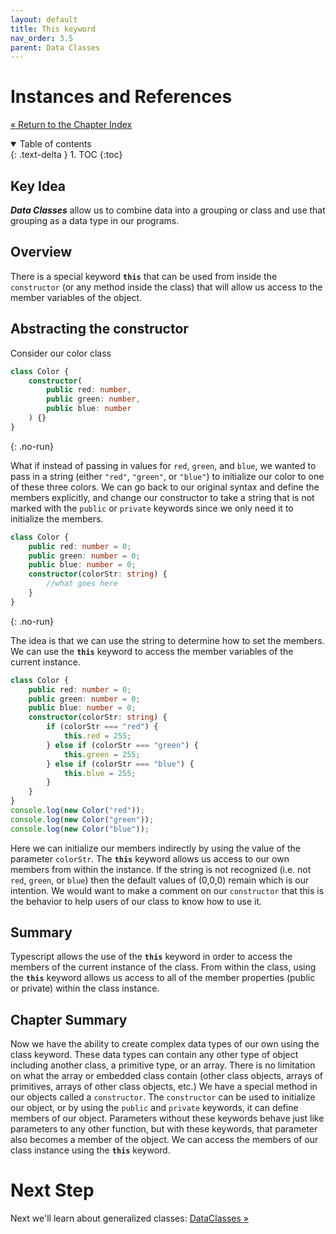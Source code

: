 ```yaml
---
layout: default
title: This keyword
nav_order: 3.5
parent: Data Classes
---
```


# Instances and References

[&laquo; Return to the Chapter Index](index.md)

<details open markdown="block">
  <summary>
    Table of contents
  </summary>
  {: .text-delta }
1. TOC
{:toc}
</details>

## Key Idea

**_Data Classes_** allow us to combine data into a grouping or class and use that grouping as a data type in our programs.

## Overview

There is a special keyword **`this`** that can be used from inside the `constructor` (or any method inside the class) that will allow us access to the member variables of the object.

## Abstracting the constructor

Consider our color class

```typescript
class Color {
    constructor(
        public red: number,
        public green: number,
        public blue: number
    ) {}
}
```

{: .no-run}

What if instead of passing in values for `red`, `green`, and `blue`, we wanted to pass in a string (either `"red"`, `"green"`, or `"blue"`) to initialize our color to one of these three colors. We can go back to our original syntax and define the members explicitly, and change our constructor to take a string that is not marked with the `public` or `private` keywords since we only need it to initialize the members.

```typescript
class Color {
    public red: number = 0;
    public green: number = 0;
    public blue: number = 0;
    constructor(colorStr: string) {
        //what goes here
    }
}
```

{: .no-run}

The idea is that we can use the string to determine how to set the members. We can use the **`this`** keyword to access the member variables of the current instance.

```typescript
class Color {
    public red: number = 0;
    public green: number = 0;
    public blue: number = 0;
    constructor(colorStr: string) {
        if (colorStr === "red") {
            this.red = 255;
        } else if (colorStr === "green") {
            this.green = 255;
        } else if (colorStr === "blue") {
            this.blue = 255;
        }
    }
}
console.log(new Color("red"));
console.log(new Color("green"));
console.log(new Color("blue"));
```

Here we can initialize our members indirectly by using the value of the parameter `colorStr`. The **`this`** keyword allows us access to our own members from within the instance. If the string is not recognized (i.e. not `red`, `green`, or `blue`) then the default values of (0,0,0) remain which is our intention. We would want to make a comment on our `constructor` that this is the behavior to help users of our class to know how to use it.

## Summary

Typescript allows the use of the **`this`** keyword in order to access the members of the current instance of the class. From within the class, using the **`this`** keyword allows us access to all of the member properties (public or private) within the class instance.

## Chapter Summary

Now we have the ability to create complex data types of our own using the class keyword. These data types can contain any other type of object including another class, a primitive type, or an array. There is no limitation on what the array or embedded class contain (other class objects, arrays of primitives, arrays of other class objects, etc.) We have a special method in our objects called a `constructor`. The `constructor` can be used to initialize our object, or by using the `public` and `private` keywords, it can define members of our object. Parameters without these keywords behave just like parameters to any other function, but with these keywords, that parameter also becomes a member of the object. We can access the members of our class instance using the **`this`** keyword.

# Next Step

Next we'll learn about generalized classes: [DataClasses &raquo;](../4-classes/index.md)
